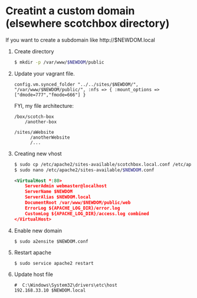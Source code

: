 # Creatint a custom domain (elsewhere scotchbox directory)

If you want to create a subdomain like http://$NEWDOM.local

1. Create directory

    ```sh
    $ mkdir -p /var/www/$NEWDOM/public
    ```
2. Update your vagrant file.

    ```
    config.vm.synced_folder "../../sites/$NEWDOM/", "/var/www/$NEWDOM/public/", :nfs => { :mount_options => ["dmode=777","fmode=666"] }
    ```
    FYI, my file architecture:

    ```
    /box/scotch-box
        /another-box
    
    /sites/aWebsite
          /anotherWebsite
          /...
    ```
3. Creating new vhost

    ```sh
    $ sudo cp /etc/apache2/sites-available/scotchbox.local.conf /etc/apache2/sites-available/$NEWDOM.conf
    $ sudo nano /etc/apache2/sites-available/$NEWDOM.conf
    ```
    ```xml
    <VirtualHost *:80>
        ServerAdmin webmaster@localhost
        ServerName $NEWDOM
        ServerAlias $NEWDOM.local
        DocumentRoot /var/www/$NEWDOM/public/web
        ErrorLog ${APACHE_LOG_DIR}/error.log
        CustomLog ${APACHE_LOG_DIR}/access.log combined
    </VirtualHost>
    ```

4. Enable new domain

    ```
    $ sudo a2ensite $NEWDOM.conf
    ```

5. Restart apache

    ```
    $ sudo service apache2 restart
    ```

6. Update host file

    ```
    #  C:\Windows\System32\drivers\etc\host
    192.168.33.10 $NEWDOM.local
    ```
